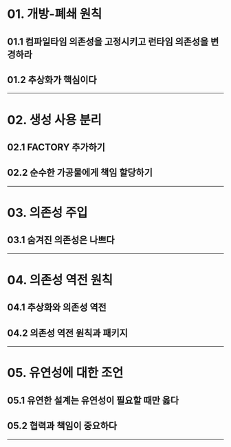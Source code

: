 # 01. 개방-폐쇄 원칙

## 01.1 컴파일타임 의존성을 고정시키고 런타임 의존성을 변경하라
## 01.2 추상화가 핵심이다

---

# 02. 생성 사용 분리

## 02.1 FACTORY 추가하기
## 02.2 순수한 가공물에게 책임 할당하기

---

# 03. 의존성 주입

## 03.1 숨겨진 의존성은 나쁘다

---

# 04. 의존성 역전 원칙

## 04.1 추상화와 의존성 역전
## 04.2 의존성 역전 원칙과 패키지

---

# 05. 유연성에 대한 조언

## 05.1 유연한 설계는 유연성이 필요할 때만 옳다
## 05.2 협력과 책임이 중요하다

---

